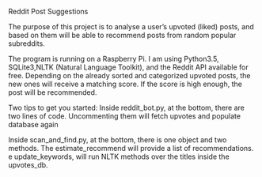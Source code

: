 Reddit Post Suggestions

The purpose of this project is to analyse a user’s upvoted (liked) posts, and based on them will be able to recommend posts from random popular subreddits.

The program is running on a Raspberry Pi. I am using Python3.5, SQLite3,NLTK (Natural Language Toolkit), and the Reddit API available for free. 
Depending on the already sorted and categorized upvoted posts, the new ones will receive a matching score. If the score is high enough, the post will be recommended. 



Two tips to get you started:
Inside reddit_bot.py, at the bottom, there are two lines of code.
Uncommenting them will fetch upvotes and populate database again

Inside scan_and_find.py, at the bottom, there is one object and two
methods. The estimate_recommend will provide a list of
recommendations. e update_keywords, will run NLTK
methods over the titles inside the upvotes_db.
